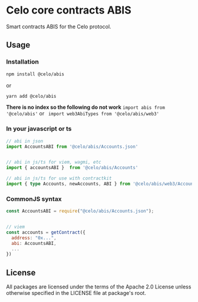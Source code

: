 # Celo core contracts ABIS

Smart contracts ABIS for the Celo protocol.

## Usage

### Installation

```bash
npm install @celo/abis
```

or

```bash
yarn add @celo/abis
```


**There is no index so the following do not work**
`import abis from '@celo/abis'` or  ` import web3AbiTypes from '@celo/abis/web3'`

### In your javascript or ts

```ts
// abi in json
import AccountsABI from '@celo/abis/Accounts.json'


// abi in js/ts for viem, wagmi, etc
import { accountsABI }  from '@celo/abis/Accounts'

// abi in js/ts for use with contractkit
import { type Accounts, newAccounts, ABI } from '@celo/abis/web3/Accounts'


```

### CommonJS syntax

```js
const AccountsABI = require("@celo/abis/Accounts.json");


// viem
const accounts = getContract({
  address: "0x...",
  abi: AccountsABI,
  ...
})
```


## License

All packages are licensed under the terms of the Apache 2.0 License unless otherwise specified in the LICENSE file at package's root.
